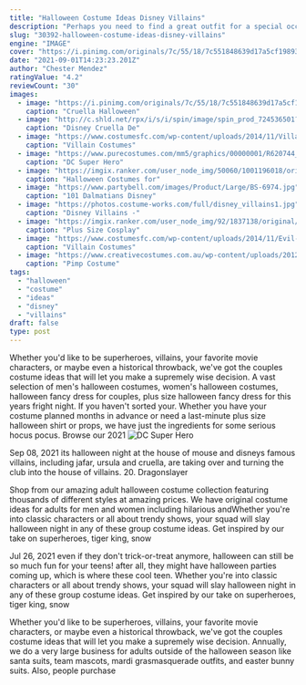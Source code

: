 ```yaml
---
title: "Halloween Costume Ideas Disney Villains"
description: "Perhaps you need to find a great outfit for a special occasion such as christmas, halloween or a special party. Our childrens range will also give you great ideas for school book week, roald"
slug: "30392-halloween-costume-ideas-disney-villains"
engine: "IMAGE"
cover: "https://i.pinimg.com/originals/7c/55/18/7c551848639d17a5cf19893c29adfdf3.jpg"
date: "2021-09-01T14:23:23.201Z"
author: "Chester Mendez"
ratingValue: "4.2"
reviewCount: "30"
images:
  - image: "https://i.pinimg.com/originals/7c/55/18/7c551848639d17a5cf19893c29adfdf3.jpg"
    caption: "Cruella Halloween"
  - image: "http://c.shld.net/rpx/i/s/i/spin/image/spin_prod_724536501??hei=64&wid=64&qlt=50"
    caption: "Disney Cruella De"
  - image: "https://www.costumesfc.com/wp-content/uploads/2014/11/Villain-Costumes.jpg"
    caption: "Villain Costumes"
  - image: "https://www.purecostumes.com/mm5/graphics/00000001/R620744_full_1.jpg"
    caption: "DC Super Hero"
  - image: "https://imgix.ranker.com/user_node_img/50060/1001196018/original/jack-jack-photo-u1?w=650&q=50&fm=pjpg&fit=crop&crop=faces"
    caption: "Halloween Costumes for"
  - image: "https://www.partybell.com/images/Product/Large/BS-6974.jpg"
    caption: "101 Dalmatians Disney"
  - image: "https://photos.costume-works.com/full/disney_villains1.jpg"
    caption: "Disney Villains -"
  - image: "https://imgix.ranker.com/user_node_img/92/1837138/original/princess-fiona-film-characters-photo-u1?w=650&q=50&fm=pjpg&fit=crop&crop=faces"
    caption: "Plus Size Cosplay"
  - image: "https://www.costumesfc.com/wp-content/uploads/2014/11/Evil-Villain-Costumes.jpg"
    caption: "Villain Costumes"
  - image: "https://www.creativecostumes.com.au/wp-content/uploads/2012/01/pimp3-510x869.jpg"
    caption: "Pimp Costume"
tags:
  - "halloween"
  - "costume"
  - "ideas"
  - "disney"
  - "villains"
draft: false
type: post
---
```


Whether you'd like to be superheroes, villains, your favorite movie characters, or maybe even a historical throwback, we've got the couples costume ideas that will let you make a supremely wise decision. A vast selection of men's halloween costumes, women's halloween costumes, halloween fancy dress for couples, plus size halloween fancy dress for this years fright night. If you haven't sorted your. Whether you have your costume planned months in advance or need a last-minute plus size halloween shirt or props, we have just the ingredients for some serious hocus pocus. Browse our 2021
![DC Super Hero](https://www.purecostumes.com/mm5/graphics/00000001/R620744_full_1.jpg "DC Super Hero")

Sep 08, 2021 its halloween night at the house of mouse and disneys famous villains, including jafar, ursula and cruella, are taking over and turning the club into the house of villains. 20. Dragonslayer
<!--inArticleAds-->

<!--galleryOne-->

Shop from our amazing adult halloween costume collection featuring thousands of different styles at amazing prices. We have original costume ideas for adults for men and women including hilarious andWhether you're into classic characters or all about trendy shows, your squad will slay halloween night in any of these group costume ideas. Get inspired by our take on superheroes, tiger king, snow
<!--inArticleAds-->

<!--galleryTwo-->

Jul 26, 2021 even if they don't trick-or-treat anymore, halloween can still be so much fun for your teens! after all, they might have halloween parties coming up, which is where these cool teen. Whether you're into classic characters or all about trendy shows, your squad will slay halloween night in any of these group costume ideas. Get inspired by our take on superheroes, tiger king, snow
<!--galleryThree-->

Whether you'd like to be superheroes, villains, your favorite movie characters, or maybe even a historical throwback, we've got the couples costume ideas that will let you make a supremely wise decision. Annually, we do a very large business for adults outside of the halloween season like santa suits, team mascots, mardi grasmasquerade outfits, and easter bunny suits. Also, people purchase